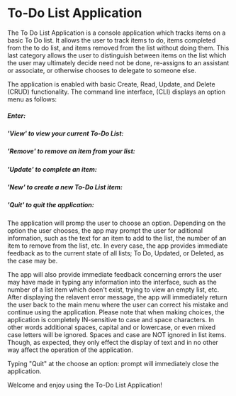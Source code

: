 
# To-Do List Application #

The To Do List Application is a console application which tracks items on a basic To Do list.
It allows the user to track items to do, items completed from the to do list, and items removed
from the list without doing them. This last category allows the user to distinguish between items
on the list which the user may ultimately decide need not be done, re-assigns to an assistant or
associate, or otherwise chooses to delegate to someone else. 

The application is enabled with basic Create, Read, Update, and Delete (CRUD) functionality. The command
line interface, (CLI) displays an option menu as follows:

##### Enter:  
##### 'View' to view your current To-Do List:  
##### 'Remove' to remove an item from your list:  
##### 'Update' to complete an item:  
##### 'New' to create a new To-Do List item:  
##### 'Quit' to quit the application:  

The application will promp the user to choose an option. Depending on the option the user chooses, the app
may prompt the user for aditional information, such as the text for an item to add to the list, the number
of an item to remove from the list, etc. In every case, the app provides immediate feedback as to the current
state of all lists; To Do, Updated, or Deleted, as the case may be. 

The app will also provide immediate feedback concerning errors the user may have made in typing any information
into the interface, such as the number of a list item which doen't exist, trying to view an empty list, etc. After
displaying the relavent error message, the app will immediately return the user back to the main menu where the
user can correct his mistake and continue using the application. Please note that when making choices, the 
application is completely IN-sensitive to case and space characters. In other words additional spaces, capital
and or lowercase, or even mixed case letters will be ignored. Spaces and case are NOT ignored in list items. 
Though, as expected, they only effect the display of text and in no other way affect the operation of the application.

Typing "Quit" at the choose an option: prompt will immediately close the application.

Welcome and enjoy using the To-Do List Application!
